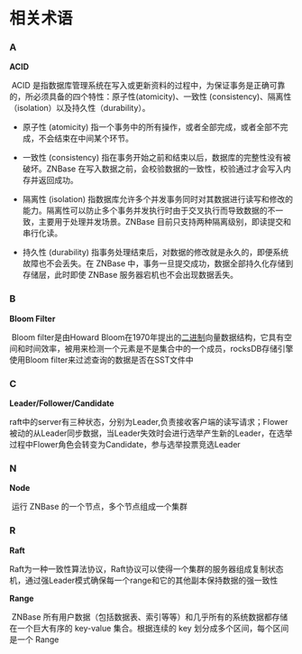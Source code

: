 # **相关术语**
### **A**
**ACID**

​		ACID 是指数据库管理系统在写入或更新资料的过程中，为保证事务是正确可靠的，所必须具备的四个特性：原子性(atomicity)、一致性 (consistency)、隔离性（isolation）以及持久性（durability）。

-   原子性 (atomicity)
    指一个事务中的所有操作，或者全部完成，或者全部不完成，不会结束在中间某个环节。

-   一致性 (consistency)
    指在事务开始之前和结束以后，数据库的完整性没有被破坏。ZNBase
    在写入数据之前，会校验数据的一致性，校验通过才会写入内存并返回成功。

-   隔离性 (isolation)
    指数据库允许多个并发事务同时对其数据进行读写和修改的能力。隔离性可以防止多个事务并发执行时由于交叉执行而导致数据的不一致，主要用于处理并发场景。ZNBase
    目前只支持两种隔离级别，即读提交和串行化读。

-   持久性 (durability)
    指事务处理结束后，对数据的修改就是永久的，即便系统故障也不会丢失。在 ZNBase
    中，事务一旦提交成功，数据全部持久化存储到 存储层，此时即使 ZNBase
    服务器宕机也不会出现数据丢失。

### **B**
**Bloom Filter**

​		Bloom filter是由Howard Bloom在1970年提出的[二进制](https://baike.baidu.com/item/%E4%BA%8C%E8%BF%9B%E5%88%B6/361457)向量数据结构，它具有空间和时间效率，被用来检测一个元素是不是集合中的一个成员，rocksDB存储引擎使用Bloom filter来过滤查询的数据是否在SST文件中

### **C**
**Leader/Follower/Candidate**

​		raft中的server有三种状态，分别为Leader,负责接收客户端的读写请求；Flower被动的从Leader同步数据，当Leader失效时会进行选举产生新的Leader，在选举过程中Flower角色会转变为Candidate，参与选举投票竞选Leader

### **N**
**Node**

​		运行 ZNBase 的一个节点，多个节点组成一个集群

### **R**
**Raft**

​		Raft为一种一致性算法协议，Raft协议可以使得一个集群的服务器组成复制状态机，通过强Leader模式确保每一个range和它的其他副本保持数据的强一致性

**Range**

​		ZNBase 所有用户数据（包括数据表、索引等等）和几乎所有的系统数据都存储在一个巨大有序的 key-value 集合。根据连续的 key 划分成多个区间，每个区间是一个 Range
